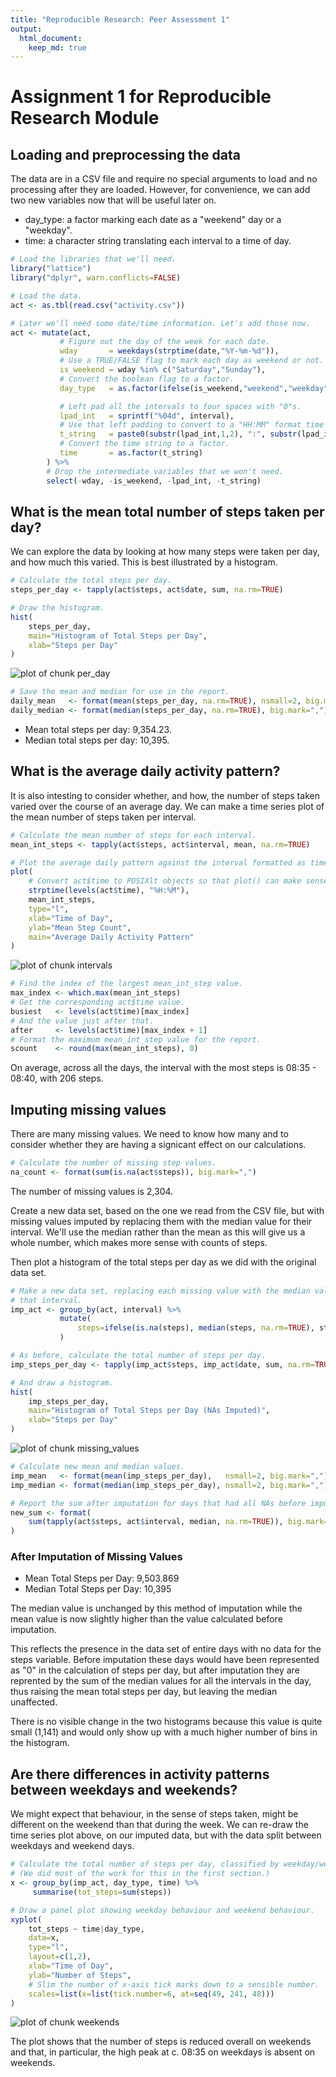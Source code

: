 ```yaml
---
title: "Reproducible Research: Peer Assessment 1"
output:
  html_document:
    keep_md: true
---
```

# Assignment 1 for Reproducible Research Module


## Loading and preprocessing the data

The data are in a CSV file and require no special arguments to load and no
processing after they are loaded. However, for convenience, we can add two new
variables now that will be useful later on.

* day_type: a factor marking each date as a "weekend" day or a "weekday".
* time:     a character string translating each interval to a time of day.


```r
# Load the libraries that we'll need.
library("lattice")
library("dplyr", warn.conflicts=FALSE)

# Load the data.
act <- as.tbl(read.csv("activity.csv"))

# Later we'll need some date/time information. Let's add those now.
act <- mutate(act,
           # Figure out the day of the week for each date.
           wday       = weekdays(strptime(date,"%Y-%m-%d")),
           # Use a TRUE/FALSE flag to mark each day as weekend or not.
           is_weekend = wday %in% c("Saturday","Sunday"),
           # Convert the boolean flag to a factor.
           day_type   = as.factor(ifelse(is_weekend,"weekend","weekday")),

           # Left pad all the intervals to four spaces with "0"s.
           lpad_int   = sprintf("%04d", interval),
           # Use that left padding to convert to a "HH:MM" format time string.
           t_string   = paste0(substr(lpad_int,1,2), ":", substr(lpad_int,3,4)),
           # Convert the time string to a factor.
           time       = as.factor(t_string)
        ) %>%
        # Drop the intermediate variables that we won't need.
        select(-wday, -is_weekend, -lpad_int, -t_string)
```


## What is the mean total number of steps taken per day?

We can explore the data by looking at how many steps were taken per day, and how
much this varied. This is best illustrated by a histogram.


```r
# Calculate the total steps per day.
steps_per_day <- tapply(act$steps, act$date, sum, na.rm=TRUE)

# Draw the histogram.
hist(
    steps_per_day,
    main="Histogram of Total Steps per Day",
    xlab="Steps per Day"
)
```

![plot of chunk per_day](figure/per_day-1.png) 

```r
# Save the mean and median for use in the report.
daily_mean   <- format(mean(steps_per_day, na.rm=TRUE), nsmall=2, big.mark=",")
daily_median <- format(median(steps_per_day, na.rm=TRUE), big.mark=",")
```

* Mean total steps per day: 9,354.23.
* Median total steps per day: 10,395.


## What is the average daily activity pattern?

It is also intesting to consider whether, and how, the number of steps taken
varied over the course of an average day. We can make a time series plot of the
mean number of steps taken per interval.


```r
# Calculate the mean number of steps for each interval.
mean_int_steps <- tapply(act$steps, act$interval, mean, na.rm=TRUE)

# Plot the average daily pattern against the interval formatted as time of day.
plot(
    # Convert act$time to POSIXlt objects so that plot() can make sense of it.
    strptime(levels(act$time), "%H:%M"),
    mean_int_steps,
    type="l",
    xlab="Time of Day",
    ylab="Mean Step Count",
    main="Average Daily Activity Pattern"
)
```

![plot of chunk intervals](figure/intervals-1.png) 

```r
# Find the index of the largest mean_int_step value.
max_index <- which.max(mean_int_steps)
# Get the corresponding act$time value.
busiest   <- levels(act$time)[max_index]
# And the value just after that.
after     <- levels(act$time)[max_index + 1]
# Format the maximum mean_int_step value for the report.
scount    <- round(max(mean_int_steps), 0)
```

On average, across all the days, the interval with the most steps is
08:35 - 08:40, with 206 steps.

## Imputing missing values

There are many missing values. We need to know how many and to consider whether
they are having a signicant effect on our calculations.


```r
# Calculate the number of missing step values.
na_count <- format(sum(is.na(act$steps)), big.mark=",")
```

The number of missing values is 2,304.

Create a new data set, based on the one we read from the CSV file, but with
missing values imputed by replacing them with the median value for their
interval. We'll use the median rather than the mean as this will give us a whole
number, which makes more sense with counts of steps.

Then plot a histogram of the total steps per day as we did with the original
data set.


```r
# Make a new data set, replacing each missing value with the median value for
# that interval.
imp_act <- group_by(act, interval) %>%
           mutate(
               steps=ifelse(is.na(steps), median(steps, na.rm=TRUE), steps)
           )

# As before, calculate the total number of steps per day.
imp_steps_per_day <- tapply(imp_act$steps, imp_act$date, sum, na.rm=TRUE)

# And draw a histogram.
hist(
    imp_steps_per_day,
    main="Histogram of Total Steps per Day (NAs Imputed)",
    xlab="Steps per Day"
)
```

![plot of chunk missing_values](figure/missing_values-1.png) 

```r
# Calculate new mean and median values.
imp_mean   <- format(mean(imp_steps_per_day),   nsmall=2, big.mark=",")
imp_median <- format(median(imp_steps_per_day), nsmall=2, big.mark=",")

# Report the sum after imputation for days that had all NAs before imputation.
new_sum <- format(
    sum(tapply(act$steps, act$interval, median, na.rm=TRUE)), big.mark=","
)
```

### After Imputation of Missing Values
* Mean Total Steps per Day: 9,503.869
* Median Total Steps per Day: 10,395

The median value is unchanged by this method of imputation while the mean value
is now slightly higher than the value calculated before imputation.

This reflects the presence in the data set of entire days with no data for the
steps variable. Before imputation these days would have been represented as
"0" in the calculation of steps per day, but after imputation they are reprented
by the sum of the median values for all the intervals in the day, thus raising
the mean total steps per day, but leaving the median unaffected.

There is no visible change in the two histograms because this value is quite
small (1,141) and would only show up with a much higher number of bins in
the histogram.

## Are there differences in activity patterns between weekdays and weekends?

We might expect that behaviour, in the sense of steps taken, might be different
on the weekend than that during the week. We can re-draw the time series plot
above, on our imputed data, but with the data split between weekdays and
weekend days.


```r
# Calculate the total number of steps per day, classified by weekday/weekend.
# (We did most of the work for this in the first section.)
x <- group_by(imp_act, day_type, time) %>%
     summarise(tot_steps=sum(steps))

# Draw a panel plot showing weekday behaviour and weekend behaviour.
xyplot(
    tot_steps ~ time|day_type,
    data=x,
    type="l",
    layout=c(1,2),
    xlab="Time of Day",
    ylab="Number of Steps",
    # Slim the number of x-axis tick marks down to a sensible number.
    scales=list(x=list(tick.number=6, at=seq(49, 241, 48)))
)
```

![plot of chunk weekends](figure/weekends-1.png) 

The plot shows that the number of steps is reduced overall on weekends and that,
in particular, the high peak at c. 08:35 on weekdays is absent on weekends.

